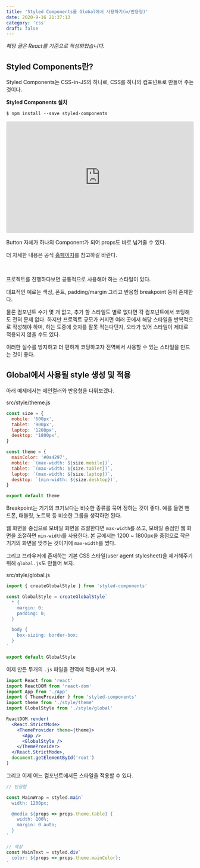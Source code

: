 ```yaml
---
title: 'Styled Components를 Global에서 사용하기(w/반응형)'
date: 2020-9-16 21:37:13
category: 'css'
draft: false
---
```


_해당 글은 React를 기준으로 작성되었습니다._

## Styled Components란?

Styled Components는 CSS-in-JS의 하나로, CSS를 하나의 컴포넌트로 만들어 주는 것이다.

**Styled Components 설치**

```shell
$ npm install --save styled-components
```

<iframe
     src="https://codesandbox.io/embed/styled-components-button-f89hh?fontsize=14&hidenavigation=1&theme=dark"
     style="width:100%; height:300px; border:0; border-radius: 4px; overflow:hidden;"
     title="Styled-Components Button"
     allow="accelerometer; ambient-light-sensor; camera; encrypted-media; geolocation; gyroscope; hid; microphone; midi; payment; usb; vr; xr-spatial-tracking"
     sandbox="allow-autoplay allow-forms allow-modals allow-popups allow-presentation allow-same-origin allow-scripts"
></iframe>

Button 자체가 하나의 Component가 되어 props도 바로 넘겨줄 수 있다.

더 자세한 내용은 공식 [홈페이지](https://styled-components.com/)를 참고하길 바란다.

<br>

프로젝트를 진행하다보면 공통적으로 사용해야 하는 스타일이 있다.

대표적인 예로는 색상, 폰트, padding/margin 그리고 반응형 breakpoint 등이 존재한다.

물론 컴포넌트 수가 몇 개 없고, 추가 할 스타일도 별로 없다면 각 컴포넌트에서 코딩해도 전혀 문제 없다. 하지만 프로젝트 규모가 커지면 여러 곳에서 해당 스타일을 반복적으로 작성해야 하며, 하는 도중에 숫자를 잘못 적는다던지, 오타가 있어 스타일이 제대로 적용되지 않을 수도 있다.

이러한 실수를 방지하고 더 편하게 코딩하고자 전역에서 사용할 수 있는 스타일을 만드는 것이 좋다.

## Global에서 사용될 style 생성 및 적용

아래 예제에서는 메인컬러와 반응형을 다뤄보겠다.

<span class="file-location">src/style/theme.js</span>

```js
const size = {
  mobile: '600px',
  tablet: '900px',
  laptop: '1200px',
  desktop: '1800px',
}

const theme = {
  mainColor: '#0a4297',
  mobile: `(max-width: ${size.mobile})`,
  tablet: `(max-width: ${size.tablet})`,
  laptop: `(max-width: ${size.laptop})`,
  desktop: `(min-width: ${size.desktop})`,
}

export default theme
```

Breakpoint는 기기의 크기보다는 비슷한 종류를 묶어 정하는 것이 좋다. 예를 들면 핸드폰, 태블릿, 노트북 등 비슷한 그룹을 생각하면 된다.

웹 화면을 중심으로 모바일 화면을 조절한다면 `max-width`를 쓰고, 모바일 중점인 웹 화면을 조절하면 `min-width`를 사용한다. 본 글에서는 1200 ~ 1800px을 중점으로 작은 기기의 화면을 맞추는 것이기에 `max-width`를 썼다.

그리고 브라우저에 존재하는 기본 CSS 스타일(user agent stylesheet)을 제거해주기 위해 `global.js`도 만들어 보자.

<span class="file-location">src/style/global.js</span>

```js
import { createGlobalStyle } from 'styled-components'

const GlobalStyle = createGlobalStyle`
  * {
    margin: 0;
    padding: 0;  
  }

  body {
    box-sizing: border-box;
  }
`

export default GlobalStyle
```

이제 만든 두개의 `.js` 파일을 전역에 적용시켜 보자.

```jsx
import React from 'react'
import ReactDOM from 'react-dom'
import App from './App'
import { ThemeProvider } from 'styled-components'
import theme from './style/theme'
import GlobalStyle from './style/global'

ReactDOM.render(
  <React.StrictMode>
    <ThemeProvider theme={theme}>
      <App />
      <GlobalStyle />
    </ThemeProvider>
  </React.StrictMode>,
  document.getElementById('root')
)
```

그리고 이제 어느 컴포넌트에서든 스타일을 적용할 수 있다.

```js
// 반응형

const MainWrap = styled.main`
  width: 1200px;

  @media ${props => props.theme.table} {
    width: 100%;
    margin: 0 auto;
  }
`

// 색상
const MainText = styled.div`
  color: ${props => props.theme.mainColor};
`
```
